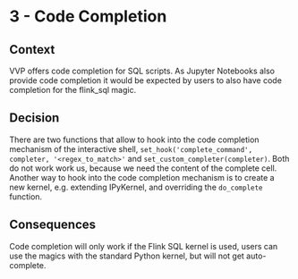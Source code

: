 # 3 - Code Completion

## Context
VVP offers code completion for SQL scripts. As Jupyter Notebooks also provide code completion it would be expected by
 users to also have code completion for the flink_sql magic. 

## Decision
There are two functions that allow to hook into the code completion mechanism of the interactive shell, 
`set_hook('complete_command', completer, '<regex_to_match>'` and `set_custom_completer(completer)`.
Both do not work work us, because we need the content of the complete cell.
Another way to hook into the code completion mechanism is to create a new kernel, e.g. extending IPyKernel,
and overriding the `do_complete` function.

## Consequences
Code completion will only work if the Flink SQL kernel is used, users can use the magics with the standard Python 
kernel, but will not get auto-complete.  